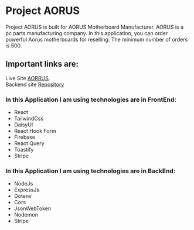 # Project AORUS

Project AORUS is built for AORUS Motherboard Manufacturer. AORUS is a pc parts manufacturing company. In this application, you can order powerful Aorus motherboards for reselling. The minimum number of orders is 500.

## Important links are:
Live Site [AORRUS](https://aorus-world.web.app/).\
Backend site [Repository](https://github.com/programming-hero-web-course1/manufacturer-website-server-side-monirhabderabby)


### In this Application I am using technologies are in FrontEnd:
* React
* TailwindCss
* DaisyUI
* React Hook Form
* Firebase
* React Query
* Toastify
* Stripe

### In this Application I am using technologies are in BackEnd:
* NodeJs
* ExpressJs
* Dotenv
* Cors
* JsonWebToken
* Nodemon
* Stripe
